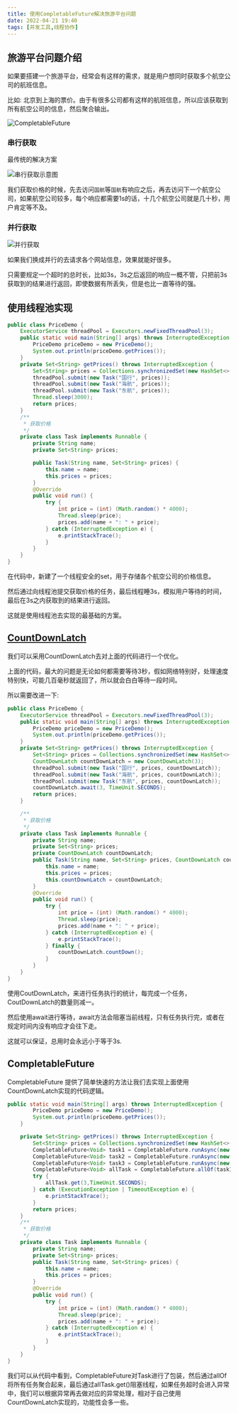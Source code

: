 ```yaml
---
title: 使用CompletableFuture解决旅游平台问题
date: 2022-04-21 19:40  
tags: [并发工具,线程协作]
---
```

## 旅游平台问题介绍

如果要搭建一个旅游平台，经常会有这样的需求，就是用户想同时获取多个航空公司的航班信息。

比如: 北京到上海的票价。由于有很多公司都有这样的航班信息，所以应该获取到所有航空公司的信息，然后聚合输出。

![CompletableFuture](https://www.shiyitopo.tech/uPic/CompletableFuture.png)

### 串行获取

最传统的解决方案

![串行获取示意图](https://www.shiyitopo.tech/uPic/%E4%B8%B2%E8%A1%8C%E8%8E%B7%E5%8F%96%E7%A4%BA%E6%84%8F%E5%9B%BE.png)

我们获取价格的时候，先去访问`国航`等`国航`有响应之后，再去访问下一个航空公司，如果航空公司较多，每个响应都需要1s的话，十几个航空公司就是几十秒，用户肯定等不及。

### 并行获取

![并行获取](https://www.shiyitopo.tech/uPic/%E5%B9%B6%E8%A1%8C%E8%8E%B7%E5%8F%96.png)

如果我们换成并行的去请求各个网站信息，效果就能好很多。

只需要规定一个超时的总时长，比如3s，3s之后返回的响应一概不管，只把前3s获取到的结果进行返回，即使数据有所丢失，但是也比一直等待的强。

## 使用线程池实现

```java
public class PriceDemo {
    ExecutorService threadPool = Executors.newFixedThreadPool(3);
    public static void main(String[] args) throws InterruptedException {
        PriceDemo priceDemo = new PriceDemo();
        System.out.println(priceDemo.getPrices());
    }
    private Set<String> getPrices() throws InterruptedException {
        Set<String> prices = Collections.synchronizedSet(new HashSet<>());
        threadPool.submit(new Task("国行", prices));
        threadPool.submit(new Task("海航", prices));
        threadPool.submit(new Task("东航", prices));
        Thread.sleep(3000);
        return prices;
    }
    /**
     * 获取价格
     */
    private class Task implements Runnable {
        private String name;
        private Set<String> prices;

        public Task(String name, Set<String> prices) {
            this.name = name;
            this.prices = prices;
        }
        @Override
        public void run() {
            try {
                int price = (int) (Math.random() * 4000);
                Thread.sleep(price);
                prices.add(name + ": " + price);
            } catch (InterruptedException e) {
                e.printStackTrace();
            }
        }
    }
}
```

在代码中，新建了一个线程安全的set，用于存储各个航空公司的价格信息。

然后通过向线程池提交获取价格的任务，最后线程睡3s，模拟用户等待的时间，最后在3s之内获取到的结果进行返回。

这就是使用线程池去实现的最基础的方案。

## [CountDownLatch](CountDownLatch详解.md)

我们可以采用CountDownLatch去对上面的代码进行一个优化。

上面的代码，最大的问题是无论如何都需要等待3秒，假如网络特别好，处理速度特别快，可能几百毫秒就返回了，所以就会白白等待一段时间。

所以需要改进一下:

```java
public class PriceDemo {
    ExecutorService threadPool = Executors.newFixedThreadPool(3);
    public static void main(String[] args) throws InterruptedException {
        PriceDemo priceDemo = new PriceDemo();
        System.out.println(priceDemo.getPrices());
    }
    private Set<String> getPrices() throws InterruptedException {
        Set<String> prices = Collections.synchronizedSet(new HashSet<>());
        CountDownLatch countDownLatch = new CountDownLatch(3);
        threadPool.submit(new Task("国行", prices, countDownLatch));
        threadPool.submit(new Task("海航", prices, countDownLatch));
        threadPool.submit(new Task("东航", prices, countDownLatch));
        countDownLatch.await(3, TimeUnit.SECONDS);
        return prices;
    }

    /**
     * 获取价格
     */
    private class Task implements Runnable {
        private String name;
        private Set<String> prices;
        private CountDownLatch countDownLatch;
        public Task(String name, Set<String> prices, CountDownLatch countDownLatch) {
            this.name = name;
            this.prices = prices;
            this.countDownLatch = countDownLatch;
        }
        @Override
        public void run() {
            try {
                int price = (int) (Math.random() * 4000);
                Thread.sleep(price);
                prices.add(name + ": " + price);
            } catch (InterruptedException e) {
                e.printStackTrace();
            } finally {
                countDownLatch.countDown();
            }
        }
    }
}

```

使用CoutDownLatch，来进行任务执行的统计，每完成一个任务，CoutDownLatch的数量则减一。

然后使用await进行等待，await方法会阻塞当前线程，只有任务执行完，或者在规定时间内没有响应才会往下走。

这就可以保证，总用时会永远小于等于3s.

## CompletableFuture

CompletableFuture 提供了简单快速的方法让我们去实现上面使用CountDownLatch实现的代码逻辑。

```java
public static void main(String[] args) throws InterruptedException {
        PriceDemo priceDemo = new PriceDemo();
        System.out.println(priceDemo.getPrices());
    }

    private Set<String> getPrices() throws InterruptedException {
        Set<String> prices = Collections.synchronizedSet(new HashSet<>());
        CompletableFuture<Void> task1 = CompletableFuture.runAsync(new Task("国行", prices));
        CompletableFuture<Void> task2 = CompletableFuture.runAsync(new Task("海航", prices));
        CompletableFuture<Void> task3 = CompletableFuture.runAsync(new Task("东航", prices));
        CompletableFuture<Void> allTask = CompletableFuture.allOf(task1, task2, task3);
        try {
            allTask.get(3,TimeUnit.SECONDS);
        } catch (ExecutionException | TimeoutException e) {
            e.printStackTrace();
        }
        return prices;
    }
    /**
     * 获取价格
     */
    private class Task implements Runnable {
        private String name;
        private Set<String> prices;
        public Task(String name, Set<String> prices) {
            this.name = name;
            this.prices = prices;
        }
        @Override
        public void run() {
            try {
                int price = (int) (Math.random() * 4000);
                Thread.sleep(price);
                prices.add(name + ": " + price);
            } catch (InterruptedException e) {
                e.printStackTrace();
            }
        }
    }
}
```

我们可以从代码中看到，CompletableFuture对Task进行了包装，然后通过allOf将所有任务聚合起来，最后通过allTask.get()阻塞线程，如果任务超时会进入异常中，我们可以根据异常再去做对应的异常处理，相对于自己使用CountDownLatch实现的，功能性会多一些。
